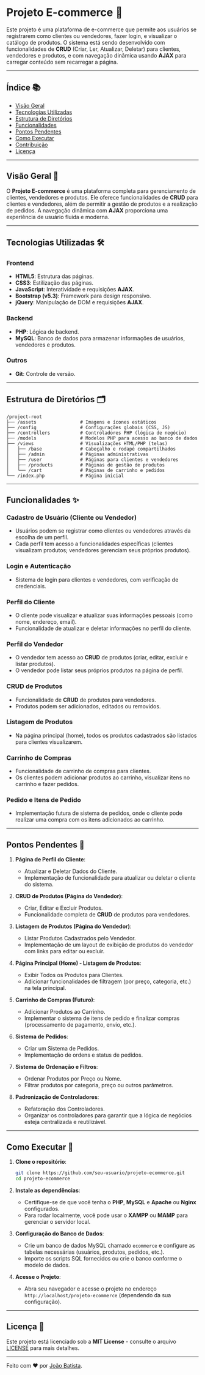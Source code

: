 # Projeto E-commerce 🛒

Este projeto é uma plataforma de e-commerce que permite aos usuários se registrarem como clientes ou vendedores, fazer login, e visualizar o catálogo de produtos. O sistema está sendo desenvolvido com funcionalidades de **CRUD** (Criar, Ler, Atualizar, Deletar) para clientes, vendedores e produtos, e com navegação dinâmica usando **AJAX** para carregar conteúdo sem recarregar a página.

---

## Índice 📚

- [Visão Geral](#visão-geral-)
- [Tecnologias Utilizadas](#tecnologias-utilizadas-)
- [Estrutura de Diretórios](#estrutura-de-diretórios-)
- [Funcionalidades](#funcionalidades-)
- [Pontos Pendentes](#pontos-pendentes-)
- [Como Executar](#como-executar-)
- [Contribuição](#contribuição-)
- [Licença](#licença-)

---

## Visão Geral 🌟

O **Projeto E-commerce** é uma plataforma completa para gerenciamento de clientes, vendedores e produtos. Ele oferece funcionalidades de **CRUD** para clientes e vendedores, além de permitir a gestão de produtos e a realização de pedidos. A navegação dinâmica com **AJAX** proporciona uma experiência de usuário fluida e moderna.

---

## Tecnologias Utilizadas 🛠️

### Frontend
- **HTML5**: Estrutura das páginas.
- **CSS3**: Estilização das páginas.
- **JavaScript**: Interatividade e requisições **AJAX**.
- **Bootstrap (v5.3)**: Framework para design responsivo.
- **jQuery**: Manipulação de DOM e requisições **AJAX**.

### Backend
- **PHP**: Lógica de backend.
- **MySQL**: Banco de dados para armazenar informações de usuários, vendedores e produtos.

### Outros
- **Git**: Controle de versão.

---

## Estrutura de Diretórios 🗂️

```
/project-root
├── /assets                # Imagens e ícones estáticos
├── /config                # Configurações globais (CSS, JS)
├── /controllers           # Controladores PHP (lógica de negócio)
├── /models                # Modelos PHP para acesso ao banco de dados
├── /views                 # Visualizações HTML/PHP (telas)
│   ├── /base              # Cabeçalho e rodapé compartilhados
│   ├── /admin             # Páginas administrativas
│   ├── /user              # Páginas para clientes e vendedores
│   ├── /products          # Páginas de gestão de produtos
│   └── /cart              # Páginas de carrinho e pedidos
└── /index.php             # Página inicial
```

---

## Funcionalidades ✨

### Cadastro de Usuário (Cliente ou Vendedor)
- Usuários podem se registrar como clientes ou vendedores através da escolha de um perfil.
- Cada perfil tem acesso a funcionalidades específicas (clientes visualizam produtos; vendedores gerenciam seus próprios produtos).

### Login e Autenticação
- Sistema de login para clientes e vendedores, com verificação de credenciais.

### Perfil do Cliente
- O cliente pode visualizar e atualizar suas informações pessoais (como nome, endereço, email).
- Funcionalidade de atualizar e deletar informações no perfil do cliente.

### Perfil do Vendedor
- O vendedor tem acesso ao **CRUD** de produtos (criar, editar, excluir e listar produtos).
- O vendedor pode listar seus próprios produtos na página de perfil.

### CRUD de Produtos
- Funcionalidade de **CRUD** de produtos para vendedores.
- Produtos podem ser adicionados, editados ou removidos.

### Listagem de Produtos
- Na página principal (home), todos os produtos cadastrados são listados para clientes visualizarem.

### Carrinho de Compras
- Funcionalidade de carrinho de compras para clientes.
- Os clientes podem adicionar produtos ao carrinho, visualizar itens no carrinho e fazer pedidos.

### Pedido e Itens de Pedido
- Implementação futura de sistema de pedidos, onde o cliente pode realizar uma compra com os itens adicionados ao carrinho.

---

## Pontos Pendentes 📝

1. **Página de Perfil do Cliente**:
   - Atualizar e Deletar Dados do Cliente.
   - Implementação de funcionalidade para atualizar ou deletar o cliente do sistema.

2. **CRUD de Produtos (Página do Vendedor)**:
   - Criar, Editar e Excluir Produtos.
   - Funcionalidade completa de **CRUD** de produtos para vendedores.

3. **Listagem de Produtos (Página do Vendedor)**:
   - Listar Produtos Cadastrados pelo Vendedor.
   - Implementação de um layout de exibição de produtos do vendedor com links para editar ou excluir.

4. **Página Principal (Home) - Listagem de Produtos**:
   - Exibir Todos os Produtos para Clientes.
   - Adicionar funcionalidades de filtragem (por preço, categoria, etc.) na tela principal.

5. **Carrinho de Compras (Futuro)**:
   - Adicionar Produtos ao Carrinho.
   - Implementar o sistema de itens de pedido e finalizar compras (processamento de pagamento, envio, etc.).

6. **Sistema de Pedidos**:
   - Criar um Sistema de Pedidos.
   - Implementação de ordens e status de pedidos.

7. **Sistema de Ordenação e Filtros**:
   - Ordenar Produtos por Preço ou Nome.
   - Filtrar produtos por categoria, preço ou outros parâmetros.

8. **Padronização de Controladores**:
   - Refatoração dos Controladores.
   - Organizar os controladores para garantir que a lógica de negócios esteja centralizada e reutilizável.

---

## Como Executar 🚀

1. **Clone o repositório**:
   ```bash
   git clone https://github.com/seu-usuario/projeto-ecommerce.git
   cd projeto-ecommerce
   ```

2. **Instale as dependências**:
   - Certifique-se de que você tenha o **PHP**, **MySQL** e **Apache** ou **Nginx** configurados.
   - Para rodar localmente, você pode usar o **XAMPP** ou **MAMP** para gerenciar o servidor local.

3. **Configuração do Banco de Dados**:
   - Crie um banco de dados MySQL chamado `ecommerce` e configure as tabelas necessárias (usuários, produtos, pedidos, etc.).
   - Importe os scripts SQL fornecidos ou crie o banco conforme o modelo de dados.

4. **Acesse o Projeto**:
   - Abra seu navegador e acesse o projeto no endereço `http://localhost/projeto-ecommerce` (dependendo da sua configuração).

---

## Licença 📜

Este projeto está licenciado sob a **MIT License** - consulte o arquivo [LICENSE](LICENSE) para mais detalhes.

---

Feito com ❤️ por [João Batista](https://github.com/joaobatista235).
